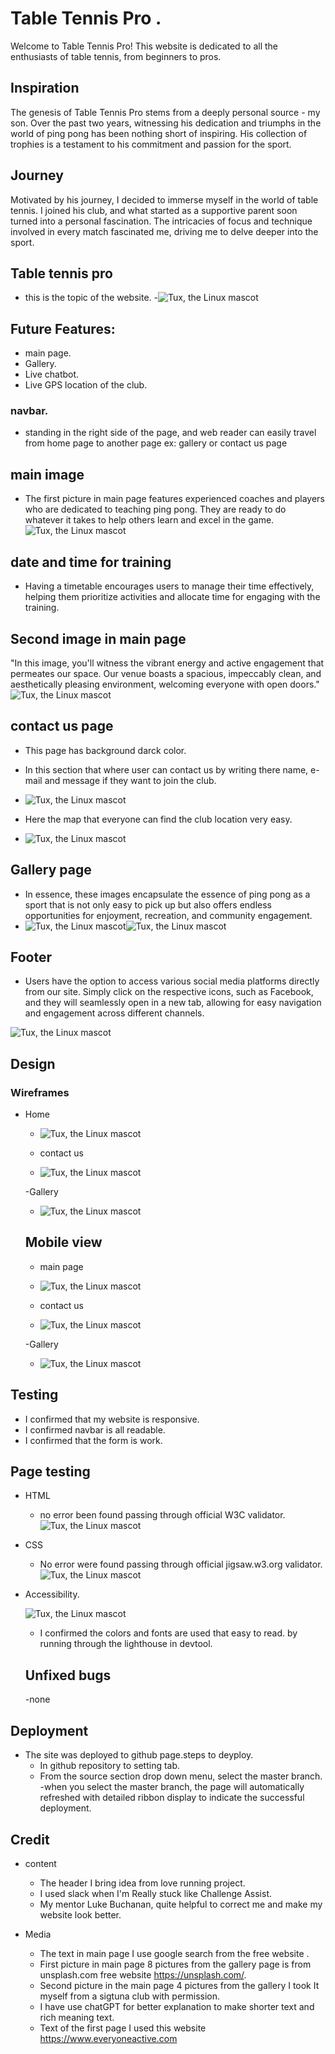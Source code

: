 
# Table Tennis Pro .
Welcome to Table Tennis Pro! This website is dedicated to all the enthusiasts of table tennis, from beginners to pros.

## Inspiration
The genesis of Table Tennis Pro stems from a deeply personal source - my son. Over the past two years, witnessing his dedication and triumphs in the world of ping pong has been nothing short of inspiring. His collection of trophies is a testament to his commitment and passion for the sport.

## Journey
Motivated by his journey, I decided to immerse myself in the world of table tennis. I joined his club, and what started as a supportive parent soon turned into a personal fascination. The intricacies of focus and technique involved in every match fascinated me, driving me to delve deeper into the sport.

## Table tennis pro
* this is the topic of the website.
-![Tux, the Linux mascot](/assets/images/responsive.png)

## Future Features:
- main page.
- Gallery.
- Live chatbot.
- Live GPS location of the club.
### navbar.
* standing in the right side of the page, and web reader can easily travel from home page to another page ex: gallery or contact us page

## main image
- The first picture in main page features experienced coaches and players who are dedicated to teaching ping pong. They are ready to do whatever it takes to help others learn and excel in the game.
![Tux, the Linux mascot](/assets/images/group.of.sigtuna.trainers.jpg)


## date and time for training
* Having a timetable encourages users to manage their time effectively, helping them prioritize activities and allocate time for engaging with the training.



## Second image in main page

 "In this image, you'll witness the vibrant energy and active engagement that permeates our space. Our venue boasts a spacious, impeccably clean, and aesthetically pleasing environment, welcoming everyone with open doors."
  ![Tux, the Linux mascot](/assets/images/training-time.jpg)

## contact us page
 - This page has background darck color.
- In this section that where user can contact us by writing there name, e-mail and message if they want to join the club.
- ![Tux, the Linux mascot](/assets/images/contact-us.png)


- Here the map that everyone can find the club location very easy.
-  ![Tux, the Linux mascot](/assets/images/map-on.png) 




## Gallery page

- In essence, these images encapsulate the essence of ping pong as a sport that is not only easy to pick up but also offers endless opportunities for enjoyment, recreation, and community engagement.
- ![Tux, the Linux mascot](/assets/images/gallery-photo.png)![Tux, the Linux mascot](/assets/images/gallery-photo.2.png)

## Footer
- Users have the option to access various social media platforms directly from our site. Simply click on the respective icons, such as Facebook, and they will seamlessly open in a new tab, allowing for easy navigation and engagement across different channels.


![Tux, the Linux mascot](/assets/images/footer.last.png)

## Design 

### Wireframes
- Home
    - ![Tux, the Linux mascot](/assets/images/first.diagram.png)

    - contact us

    - ![Tux, the Linux mascot](/assets/images/second.diagram.2.png)

    -Gallery

    - ![Tux, the Linux mascot](/assets/images/third.diagram.png)

    ## Mobile view
    - main page
     - ![Tux, the Linux mascot](/assets/images/main.mobile.png)


    - contact us 
    - ![Tux, the Linux mascot](/assets/images/contact.mobile.png)

    -Gallery
     - ![Tux, the Linux mascot](/assets/images/gallery.mobile.png)


## Testing 
- I confirmed that my website is responsive.
- I confirmed navbar is all readable.
- I confirmed that the form is work. 

## Page testing
- HTML
    - no error been found passing through official W3C validator. 
    ![Tux, the Linux mascot](/assets/images/index.html-validate.png)
- CSS     
    - No error were found passing through official jigsaw.w3.org
      validator.![Tux, the Linux mascot](/assets/images/css-validate.new.png)

 - Accessibility.

    ![Tux, the Linux mascot](/assets/images/lighthouse.img.png)

    - I confirmed the colors and fonts are used that easy to read. by running through the lighthouse in devtool. 
    ## Unfixed bugs
    -none
## Deployment
- The site was deployed to github page.steps to deyploy.
   - In github repository to setting tab.
   - From the source section drop down menu, select the master branch.
   -when you select the master branch, the page will automatically refreshed with detailed ribbon display to indicate the successful deployment.
## Credit
- content
   - The header I bring idea from love running project.
   - I used slack when I'm Really stuck like Challenge Assist.
   -  My mentor Luke Buchanan, quite helpful to correct me and make my website look better.
   
- Media
   
   - The text in main page I use google search from the free website .
   - First picture in main page 8 pictures from the gallery page is from unsplash.com free website https://unsplash.com/.
   - Second picture in the main page 4 pictures from the gallery I took It myself from a sigtuna club with permission.
   - I have use chatGPT for better explanation to make shorter text and rich meaning text.
   - Text of the first page I used this website https://www.everyoneactive.com










































